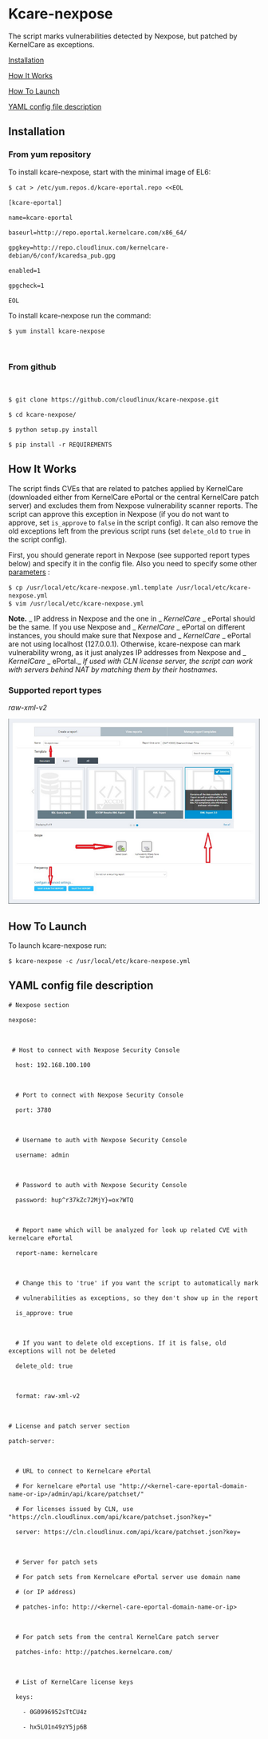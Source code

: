 # Kcare-nexpose


The script marks vulnerabilities detected by Nexpose, but patched by KernelCare as exceptions.

[Installation](/kcare-nexpose/#installation)

[How It Works](/kcare-nexpose/#how-it-works)

[How To Launch](/kcare-nexpose/#how-to-launch)

[YAML config file description](/kcare-nexpose/#yaml-config-file-description)

## Installation


### From yum repository



To install kcare-nexpose, start with the minimal image of EL6:

```
$ cat > /etc/yum.repos.d/kcare-eportal.repo <<EOL
```
```
[kcare-eportal]
```
```
name=kcare-eportal
```
```
baseurl=http://repo.eportal.kernelcare.com/x86_64/
```
```
gpgkey=http://repo.cloudlinux.com/kernelcare-debian/6/conf/kcaredsa_pub.gpg
```
```
enabled=1
```
```
gpgcheck=1
```
```
EOL
```

To install kcare-nexpose run the command:

```
$ yum install kcare-nexpose
```

 
### From github


 
```
$ git clone https://github.com/cloudlinux/kcare-nexpose.git
```
```
$ cd kcare-nexpose/
```
```
$ python setup.py install
```
```
$ pip install -r REQUIREMENTS
```

## How It Works


The script finds CVEs that are related to patches applied by KernelCare (downloaded either from KernelCare ePortal or the central KernelCare patch server) and excludes them from Nexpose vulnerability scanner reports. The script can approve this exception in Nexpose (if you do not want to approve, set `is_approve` to `false` in the script config). It can also remove the old exceptions left from the previous script runs (set `delete_old` to `true` in the script config).

First, you should generate report in Nexpose (see supported report types below) and specify it in the config file. Also you need to specify some other [parameters](/kcare-nexpose/#yaml-config-file-description) :

```
$ cp /usr/local/etc/kcare-nexpose.yml.template /usr/local/etc/kcare-nexpose.yml
$ vim /usr/local/etc/kcare-nexpose.yml
```

**Note.** _ IP address in Nexpose and the one in _ _KernelCare_ _ ePortal should be the same. If you use Nexpose and _ _KernelCare_ _ ePortal on different instances, you should make sure that Nexpose and _ _KernelCare_ _ ePortal are not using localhost (127.0.0.1). Otherwise, kcare-nexpose can mark vulnerability wrong, as it just analyzes IP addresses from Nexpose and _ _KernelCare_ _ ePortal._
_If used with CLN license server, the script can work with servers behind NAT by matching them by their hostnames._
 
### Supported report types



_raw-xml-v2_

![](/images/nexpose-xml2_zoom70.png)

## How To Launch


To launch kcare-nexpose run:

```
$ kcare-nexpose -c /usr/local/etc/kcare-nexpose.yml
```

## YAML config file description


```
# Nexpose section
```
```
nexpose:
```
```
 
```
```
 # Host to connect with Nexpose Security Console
```
```
  host: 192.168.100.100
```
```
 
```
```
  # Port to connect with Nexpose Security Console
```
```
  port: 3780
```
```
 
```
```
  # Username to auth with Nexpose Security Console
```
```
  username: admin
```
```
 
```
```
  # Password to auth with Nexpose Security Console
```
```
  password: hup^r37kZc72MjY}=ox?WTQ
```
```
 
```
```
  # Report name which will be analyzed for look up related CVE with kernelcare ePortal
```
```
  report-name: kernelcare
```
```
 
```
```
  # Change this to 'true' if you want the script to automatically mark 
```
```
  # vulnerabilities as exceptions, so they don't show up in the report
```
```
  is_approve: true
```
```
 
```
```
  # If you want to delete old exceptions. If it is false, old exceptions will not be deleted
```
```
  delete_old: true
```
```
 
```
```
  format: raw-xml-v2
```
```
 
```
```
# License and patch server section
```
```
patch-server:
```
```
 
```
```
  # URL to connect to Kernelcare ePortal
```
```
  # For kernelcare ePortal use "http://<kernel-care-eportal-domain-name-or-ip>/admin/api/kcare/patchset/"
```
```
  # For licenses issued by CLN, use "https://cln.cloudlinux.com/api/kcare/patchset.json?key="
```
```
  server: https://cln.cloudlinux.com/api/kcare/patchset.json?key=
```
```
 
```
```
  # Server for patch sets
```
```
  # For patch sets from Kernelcare ePortal server use domain name
```
```
  # (or IP address)
```
```
  # patches-info: http://<kernel-care-eportal-domain-name-or-ip>
```
```
 
```
```
  # For patch sets from the central KernelCare patch server
```
```
  patches-info: http://patches.kernelcare.com/
```
```
 
```
```
  # List of KernelCare license keys
```
```
  keys:
```
```
    - 0G0996952sTtCU4z
```
```
    - hx5LO1n49zY5jp6B
```

